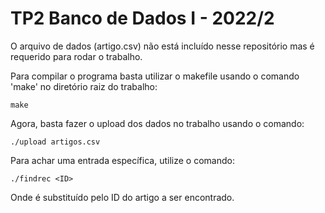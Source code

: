 # TP2 Banco de Dados I - 2022/2

O arquivo de dados (artigo.csv) não está incluído nesse repositório mas é requerido para rodar o trabalho.

Para compilar o programa basta utilizar o makefile usando o comando 'make' no diretório raiz do trabalho:

    make
Agora, basta fazer o upload dos dados no trabalho usando o comando:

    ./upload artigos.csv

Para achar uma entrada específica, utilize o comando:

    ./findrec <ID>
Onde <ID> é substituído pelo ID do artigo a ser encontrado.